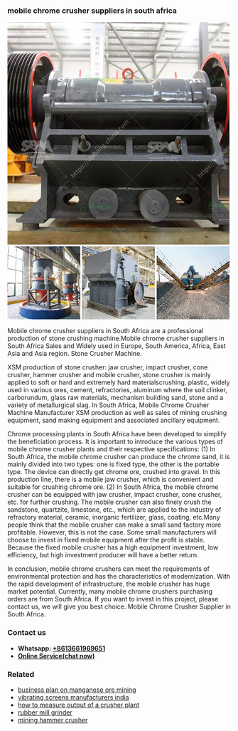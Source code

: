 <h3>mobile chrome crusher suppliers in south africa</h3><img src='1704856800.jpg' alt=''><p>Mobile chrome crusher suppliers in South Africa are a professional production of stone crushing machine.Mobile chrome crusher suppliers in South Africa Sales and Widely used in Europe, South America, Africa, East Asia and Asia region. Stone Crusher Machine.</p><p>XSM production of stone crusher: jaw crusher, impact crusher, cone crusher, hammer crusher and mobile crusher, stone crusher is mainly applied to soft or hard and extremely hard materialscrushing, plastic, widely used in various ores, cement, refractories, aluminum where the soil clinker, carborundum, glass raw materials, mechanism building sand, stone and a variety of metallurgical slag. In South Africa, Mobile Chrome Crusher Machine Manufacturer XSM production as well as sales of mining crushing equipment, sand making equipment and associated ancillary equipment.</p><p>Chrome processing plants in South Africa have been developed to simplify the beneficiation process. It is important to introduce the various types of mobile chrome crusher plants and their respective specifications: (1) In South Africa, the mobile chrome crusher can produce the chrome sand, it is mainly divided into two types: one is fixed type, the other is the portable type. The device can directly get chrome ore, crushed into gravel. In this production line, there is a mobile jaw crusher, which is convenient and suitable for crushing chrome ore. (2) In South Africa, the mobile chrome crusher can be equipped with jaw crusher, impact crusher, cone crusher, etc. for further crushing. The mobile crusher can also finely crush the sandstone, quartzite, limestone, etc., which are applied to the industry of refractory material, ceramic, inorganic fertilizer, glass, coating, etc.Many people think that the mobile crusher can make a small sand factory more profitable. However, this is not the case. Some small manufacturers will choose to invest in fixed mobile equipment after the profit is stable. Because the fixed mobile crusher has a high equipment investment, low efficiency, but high investment producer will have a better return.</p><p>In conclusion, mobile chrome crushers can meet the requirements of environmental protection and has the characteristics of modernization. With the rapid development of infrastructure, the mobile crusher has huge market potential. Currently, many mobile chrome crushers purchasing orders are from South Africa. If you want to invest in this project, please contact us, we will give you best choice. Mobile Chrome Crusher Supplier in South Africa.</p><h3>Contact us</h3><ul><li><strong>Whatsapp:&nbsp;<a href="https://wa.me/8613661969651">+8613661969651</a></strong></li><li><a href="https://swt.shibang-china.com/?git&amp;zhl&amp;mobile chrome crusher suppliers in south africa"><strong>Online Service(chat now)</strong></a></li></ul><h3>Related</h3><ul><li><a href='business plan on manganese ore mining.md'>business plan on manganese ore mining</a></li><li><a href='vibrating screens manufacturers india.md'>vibrating screens manufacturers india</a></li><li><a href='how to measure output of a crusher plant.md'>how to measure output of a crusher plant</a></li><li><a href='rubber mill grinder.md'>rubber mill grinder</a></li><li><a href='mining hammer crusher.md'>mining hammer crusher</a></li></ul>
